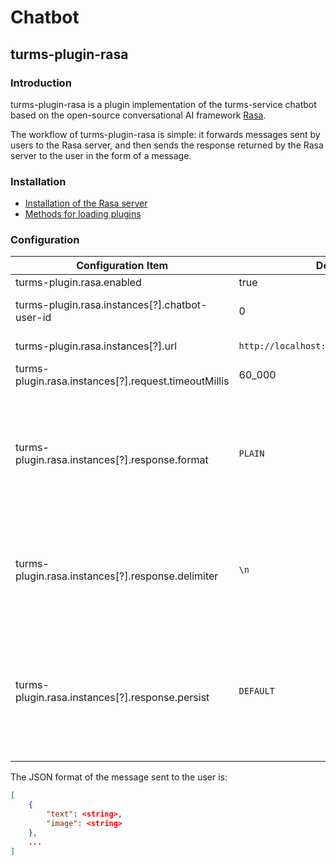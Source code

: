 # Chatbot

## turms-plugin-rasa

### Introduction

turms-plugin-rasa is a plugin implementation of the turms-service chatbot based on the open-source conversational AI framework [Rasa](https://rasa.com).

The workflow of turms-plugin-rasa is simple: it forwards messages sent by users to the Rasa server, and then sends the response returned by the Rasa server to the user in the form of a message.

### Installation

- [Installation of the Rasa server](https://rasa.com/docs/rasa/installation/installing-rasa-open-source)
- [Methods for loading plugins](https://turms-im.github.io/docs/server/development/plugin#loading-plugins)

### Configuration

| Configuration Item                                   | Default Value                                 | Description                                                  |
| ---------------------------------------------------- | --------------------------------------------- | ------------------------------------------------------------ |
| turms-plugin.rasa.enabled                            | true                                          | Whether to activate the plugin                               |
| turms-plugin.rasa.instances[?].chatbot-user-id       | 0                                             | When a user sends a message to this user ID, the message is forwarded to the Rasa server |
| turms-plugin.rasa.instances[?].url                   | `http://localhost:5005/webhooks/rest/webhook` | The address of the Rasa server that receives user messages   |
| turms-plugin.rasa.instances[?].request.timeoutMillis | 60_000                                        | Request timeout duration (in milliseconds)                   |
| turms-plugin.rasa.instances[?].response.format       | `PLAIN`                                       | When set to `PLAIN`, the `text` field in the response from the Rasa server will be sent directly to the user as a message;<br />When set to `JSON`, the response from the Rasa server will be first serialized into JSON format text, and then sent to the user as a message. See below for the specific JSON format. |
| turms-plugin.rasa.instances[?].response.delimiter    | `\n`                                          | When `format` is set to `PLAIN` and the user sends one message to the Rasa server but the Rasa server returns multiple responses, the specified string will be used as the delimiter between the `text` fields in the responses. |
| turms-plugin.rasa.instances[?].response.persist      | `DEFAULT`                                     | Whether to persist messages generated based on the responses of the Rasa server.<br />If set to `TRUE`, it means persisting;<br />If set to `FALSE`, it means not persisting;<br />If set to `DEFAULT`, it means judging based on the property `turms.service.message.persist-message`. |

The JSON format of the message sent to the user is:

```json
[
    {
        "text": <string>,
        "image": <string>
    },
    ...
]
```